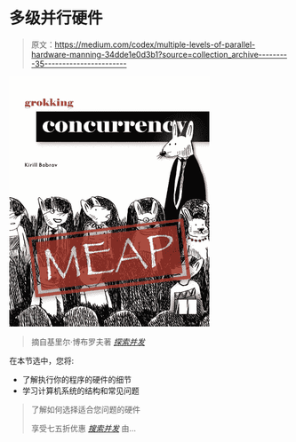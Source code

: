 # 多级并行硬件

> 原文：<https://medium.com/codex/multiple-levels-of-parallel-hardware-manning-34dde1e0d3b1?source=collection_archive---------35----------------------->

![](img/ba3ac91fb3e5c58f4a0d2c3b18a4b107.png)

> 摘自基里尔·博布罗夫著 [*探索并发*](https://www.manning.com/books/grokking-concurrency?utm_source=luminousmen&utm_medium=affiliate&utm_campaign=book_bobrov_grokking_5_18_22&a_aid=luminousmen&a_bid=4e810762)

在本节选中，您将:

*   了解执行你的程序的硬件的细节
*   学习计算机系统的结构和常见问题

> 了解如何选择适合您问题的硬件
> 
> 享受七五折优惠 [*搜索并发*](https://www.manning.com/books/grokking-concurrency?utm_source=luminousmen&utm_medium=affiliate&utm_campaign=book_bobrov_grokking_5_18_22&a_aid=luminousmen&a_bid=4e810762) 由…